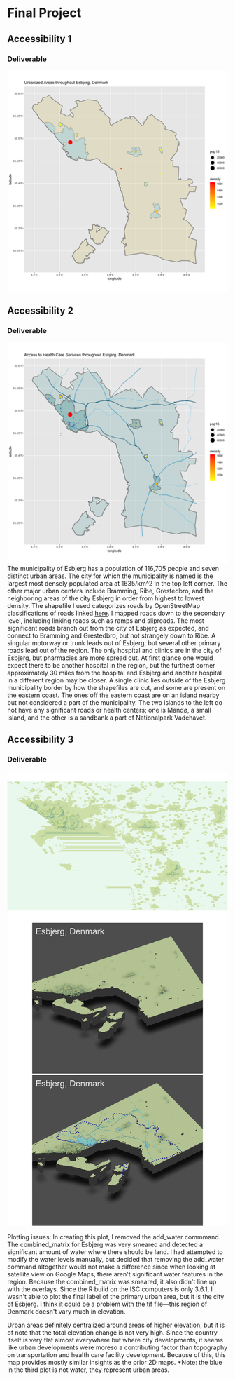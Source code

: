 # Final Project
## Accessibility 1
### Deliverable
![](es.png)

## Accessibility 2
### Deliverable
![](es_roadhealthpop.png)
The municipality of Esbjerg has a population of 116,705 people and seven distinct urban areas. The city for which the municipality is named is the largest most densely populated  area at 1635/km^2 in the top left corner. The other major urban centers include Bramming, Ribe, Grestedbro, and the neighboring areas of the city Esbjerg in order from highest to lowest density. The shapefile I used categorizes roads by OpenStreetMap classifications of roads linked [here](https://wiki.openstreetmap.org/wiki/Key:highway). I mapped roads down to the secondary level, including linking roads such as ramps and sliproads. The most significant roads branch out from the city of Esbjerg as expected, and connect to Bramming and Grestedbro, but not strangely down to Ribe. A singular motorway or trunk leads out of Esbjerg, but several other primary roads lead out of the region. The only hospital and clinics are in the city of Esbjerg, but pharmacies are more spread out. At first glance one would expect there to be another hospital in the region, but the furthest corner approximately 30 miles from the hospital and Esbjerg and another hospital in a different region may be closer. A single clinic lies outside of the Esbjerg municipality border by how the shapefiles are cut, and some are present on the eastern coast. The ones off the eastern coast are on an island nearby but not considered a part of the municipality. The two islands to the left do not have any significant roads or health centers; one is Mandø, a small island, and the other is a sandbank a part of Nationalpark Vadehavet.

## Accessibility 3
### Deliverable
![](smearedmatrix.png)
![](nooverlay.png)
![](alloverlay.png)

Plotting issues: In creating this plot, I removed the add_water commmand. The combined_matrix for Esbjerg was very smeared and detected a significant amount of water where there should be land. I had attempted to modify the water levels manually, but decided that removing the add_water command altogether would not make a difference since when looking at satellite view on Google Maps, there aren't significant water features in the region. Because the combined_matrix was smeared, it also didn't line up with the overlays. Since the R build on the ISC computers is only 3.6.1, I wasn't able to plot the final label of the primary urban area, but it is the city of Esbjerg. I think it could be a problem with the tif file—this region of Denmark doesn't vary much in elevation.

Urban areas definitely centralized around areas of higher elevation, but it is of note that the total elevation change is not very high. Since the country itself is very flat almost everywhere but where city developments, it seems like urban developments were moreso a contributing factor than topography on transportation and health care facility development. Because of this, this map provides mostly similar insights as the prior 2D maps. *Note: the blue in the third plot is not water, they represent urban areas.

